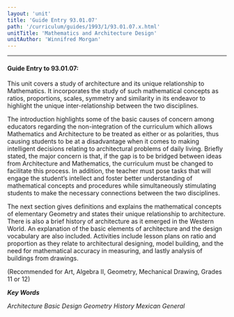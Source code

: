 ```yaml
---
layout: 'unit'
title: 'Guide Entry 93.01.07'
path: '/curriculum/guides/1993/1/93.01.07.x.html'
unitTitle: 'Mathematics and Architecture Design'
unitAuthor: 'Winnifred Morgan'
---
```


<body>
<hr/>
 <h4>
  Guide Entry to 93.01.07:
 </h4>
 This unit covers a study of architecture and its unique relationship to Mathematics. It incorporates the study of such mathematical concepts as ratios, proportions, scales, symmetry and similarity in its endeavor to highlight the unique inter-relationship between the two disciplines.
 <p>
  The introduction highlights some of the basic causes of concern among educators regarding the non-integration of the curriculum which allows Mathematics and Architecture to be treated as either or as polarities, thus causing students to be at a disadvantage when it comes to making intelligent decisions relating to architectural problems of daily living. Briefly stated, the major concern is that, if the gap is to be bridged between ideas from Architecture and Mathematics, the curriculum must be changed to facilitate this process. In addition, the teacher must pose tasks that will engage the student’s intellect and foster better understanding of mathematical concepts and procedures while simultaneously stimulating students to make the necessary connections between the two disciplines.
 </p>
 <p>
  The next section gives definitions and explains the mathematical concepts of elementary Geometry and states their unique relationship to architecture. There is also a brief history of architecture as it emerged in the Western World. An explanation of the basic elements of architecture and the design vocabulary are also included. Activities include lesson plans on ratio and proportion as they relate to architectural designing, model building, and the need for mathematical accuracy in measuring, and lastly analysis of buildings from drawings.
 </p>
 <p>
  (Recommended for Art, Algebra II, Geometry, Mechanical Drawing, Grades 11 or 12)
 </p>
<p>
  <b>
   <i>
    Key Words
   </i>
  </b>
  <br/>
 </p>
 <p>
  <i>
   Architecture Basic Design Geometry History Mexican General
  </i>
 </p>

</body>

